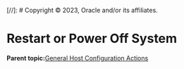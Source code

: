 [//]: # Copyright © 2023, Oracle and/or its affiliates.

# Restart or Power Off System

**Parent topic:**[General Host Configuration Actions](../topics/cockpit-config_host_tasks.md)


